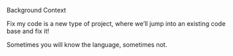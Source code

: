 Background Context

Fix my code is a new type of project, where we’ll jump into an existing code base and fix it!



Sometimes you will know the language, sometimes not.
